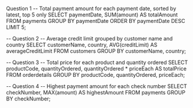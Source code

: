 Question 1
-- Total payment amount for each payment date, sorted by latest, top 5 only
SELECT 
    paymentDate, 
    SUM(amount) AS totalAmount
FROM 
    payments
GROUP BY 
    paymentDate
ORDER BY 
    paymentDate DESC
LIMIT 5;

-- Question 2
-- Average credit limit grouped by customer name and country
SELECT 
    customerName, 
    country, 
    AVG(creditLimit) AS averageCreditLimit
FROM 
    customers
GROUP BY 
    customerName, country;

-- Question 3
-- Total price for each product and quantity ordered
SELECT 
    productCode, 
    quantityOrdered, 
    quantityOrdered * priceEach AS totalPrice
FROM 
    orderdetails
GROUP BY 
    productCode, quantityOrdered, priceEach;

-- Question 4
-- Highest payment amount for each check number
SELECT 
    checkNumber, 
    MAX(amount) AS highestAmount
FROM 
    payments
GROUP BY 
    checkNumber;

